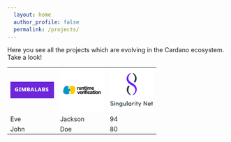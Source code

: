 ```yaml
---
  layout: home
  author_profile: false
  permalink: /projects/
---
```



Here you see all the projects which are evolving in the Cardano ecosystem.
Take a look!

<table style="width:100%">
  <tr>
    <td><a href="/projects/business/gimbalabs/"><img src="/projects/business/Logo-GimbaLabs.png" alt="Logo GimbaLabs" width="100"/></a></td>
    <td><a href="/projects/business/runtime-verification/"><img src="/projects/business/Logo-RuntimeVerification.png" alt="Logo Runtime Verification" width="100"/></a></td>
    <td><a href="/projects/business/singularity-net/"><img src="/projects/business/Logo-SingularityNET.png" alt="Logo SingularityNET" width="100"/></a></td>
  </tr>
  <tr>
    <td>Eve</td>
    <td>Jackson</td>
    <td>94</td>
  </tr>
  <tr>
    <td>John</td>
    <td>Doe</td>
    <td>80</td>
  </tr>
</table>
